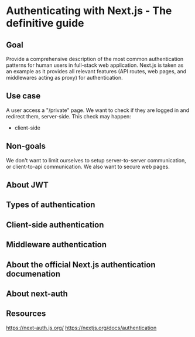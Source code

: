 # Authenticating with Next.js - The definitive guide

## Goal

Provide a comprehensive description of the most common authentication patterns for human users in full-stack web application. 
Next.js is taken as an example as it provides all relevant features (API routes, web pages, and middlewares acting as proxy) for authentication.

## Use case

A user access a "/private" page. 
We want to check if they are logged in and redirect them, server-side.
This check may happen:
- client-side

## Non-goals
We don't want to limit ourselves to setup server-to-server communication, or client-to-api communication. 
We also want to secure web pages.

## About JWT


## Types of authentication


## Client-side authentication

## Middleware authentication

## About the official Next.js authentication documenation

## About next-auth

## Resources
https://next-auth.js.org/
https://nextjs.org/docs/authentication
<!--stackedit_data:
eyJoaXN0b3J5IjpbLTEwODU1NjU2MjgsMTc3Njk5NjU4MSwtMz
MyNDU1MzYzXX0=
-->